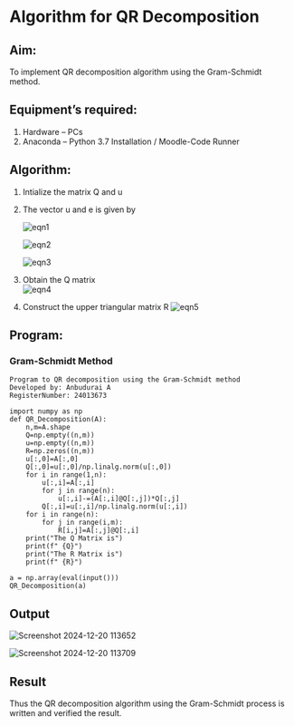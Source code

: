 # Algorithm for QR Decomposition
## Aim:
To implement QR decomposition algorithm using the Gram-Schmidt method.
## Equipment’s required:
1.	Hardware – PCs
2.	Anaconda – Python 3.7 Installation / Moodle-Code Runner
## Algorithm:
1.	Intialize the matrix Q and u
2.	The vector u and e is given by

    ![eqn1](./ex4.jpg)

    ![eqn2](./ex6.jpg)

    ![eqn3](./ex3.jpg)

3.	Obtain the Q matrix   
    ![eqn4](./ex1.jpg)
4.	Construct the upper triangular matrix R
    ![eqn5](./ex2.jpg)



## Program:
### Gram-Schmidt Method
```
Program to QR decomposition using the Gram-Schmidt method
Developed by: Anbudurai A
RegisterNumber: 24013673
```
```
import numpy as np
def QR_Decomposition(A):
    n,m=A.shape
    Q=np.empty((n,m))
    u=np.empty((n,m))
    R=np.zeros((n,m))
    u[:,0]=A[:,0]
    Q[:,0]=u[:,0]/np.linalg.norm(u[:,0])
    for i in range(1,n):
        u[:,i]=A[:,i]
        for j in range(n):
            u[:,i]-=(A[:,i]@Q[:,j])*Q[:,j]
        Q[:,i]=u[:,i]/np.linalg.norm(u[:,i])
    for i in range(n):
        for j in range(i,m):
            R[i,j]=A[:,j]@Q[:,i]
    print("The Q Matrix is")
    print(f" {Q}")
    print("The R Matrix is")
    print(f" {R}")

a = np.array(eval(input()))
QR_Decomposition(a)

```

## Output
![Screenshot 2024-12-20 113652](https://github.com/user-attachments/assets/79699046-0a50-4e4f-8748-20fe311740ce)

![Screenshot 2024-12-20 113709](https://github.com/user-attachments/assets/9419b53e-aa17-4379-b8fb-b92f4017dd8b)


## Result
Thus the QR decomposition algorithm using the Gram-Schmidt process is written and verified the result.
